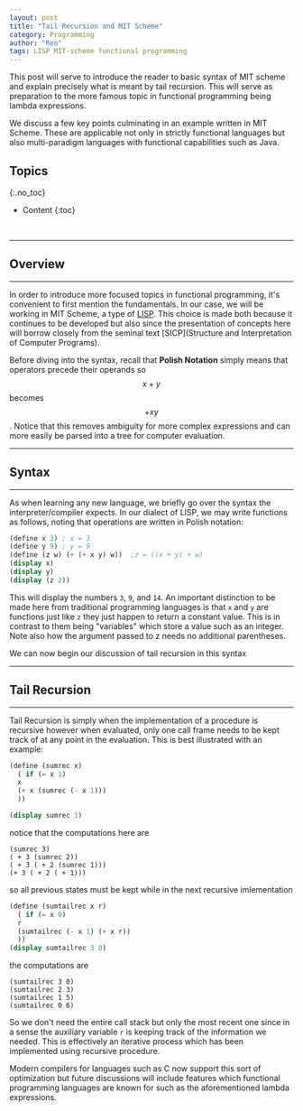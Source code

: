 ```yaml
---
layout: post
title: "Tail Recursion and MIT Scheme"
category: Programming
author: "Reo"
tags: LISP MIT-scheme functional programming
---
```


This post will serve to introduce the reader to basic syntax of MIT scheme and explain
precisely what is meant by tail recursion. This will serve as preparation to the
more famous topic in functional programming being lambda expressions.

We discuss a few key points culminating in
an example written in MIT Scheme. These are applicable not only in strictly functional
languages but also multi-paradigm languages with functional capabilities such as Java.

## Topics
{:.no_toc}

* Content
{:toc}

<br>

* * *

## Overview

* * *

In order to introduce more focused topics in functional programming, it's convenient to first
mention the fundamentals. In our case, we will be working in MIT Scheme, a type of [LISP](https://en.wikipedia.org/wiki/Lisp_(programming_language)).
This choice is made both because it continues to be developed but also since
the presentation of concepts here will borrow closely from the seminal text [SICP](Structure and Interpretation of Computer Programs).

Before diving into the syntax, recall that **Polish Notation** simply means that operators precede their
operands so $$x+y$$ becomes $$+ x y$$. Notice that this removes ambiguity for more complex expressions
and can more easily be parsed into a tree for computer evaluation.


* * *

## Syntax

* * *

As when learning any new language, we briefly go over the syntax the interpreter/compiler expects.
In our dialect of LISP, we may write functions as follows, noting that
operations are written in Polish notation:

```scheme
(define x 3) ; x = 3
(define y 9) ; y = 9
(define (z w) (+ (+ x y) w))  ;z = ((x + y) + w)
(display x)
(display y)
(display (z 2))
```

This will display the numbers `3`, `9`, and `14`. An important distinction to be made here
from traditional programming languages is that `x` and `y` are functions just like `z`
they just happen to return a constant value. This is in contrast to them being "variables"
which store a value such as an integer. Note also how the argument passed to z needs no additional parentheses.

We can now begin our discussion of tail recursion in this syntax

* * *

## Tail Recursion

* * *

Tail Recursion is simply when the implementation of a procedure is recursive however when
evaluated, only one call frame needs to be kept track of at any point in the evaluation.
This is best illustrated with an example:

```scheme
(define (sumrec x)
  ( if (= x 1)
  x
  (+ x (sumrec (- x 1)))
  ))

(display sumrec 3)
```

notice that the computations here are

```
(sumrec 3)
( + 3 (sumrec 2))
( + 3 ( + 2 (sumrec 1)))
(+ 3 ( + 2 ( + 1)))
```

so all previous states must be kept while in the next recursive imlementation

```scheme
(define (sumtailrec x r)
  ( if (= x 0)
  r
  (sumtailrec (- x 1) (+ x r))
  ))
(display sumtailrec 3 0)
```

the computations are

```
(sumtailrec 3 0)
(sumtailrec 2 3)
(sumtailrec 1 5)
(sumtailrec 0 6)
```

So we don't need the entire call stack but only the most recent one since in a sense the auxiliary
variable `r` is keeping track of the information we needed. This is effectively an iterative
process which has been implemented using recursive procedure.

Modern compilers for languages such as C now support this sort of optimization but future discussions
will include features which functional programming languages are known for such as the aforementioned
lambda expressions.

